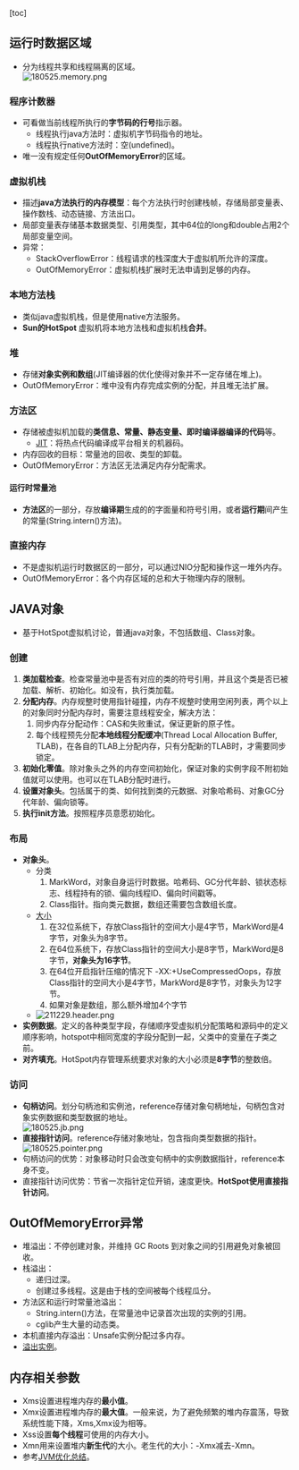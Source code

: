 [toc]
## 运行时数据区域 ##
- 分为线程共享和线程隔离的区域。<br>![180525.memory.png](https://img-blog.csdn.net/20180525195503148)

### 程序计数器 ###
- 可看做当前线程所执行的**字节码的行号**指示器。
    - 线程执行java方法时：虚拟机字节码指令的地址。
    - 线程执行native方法时：空(undefined)。
- 唯一没有规定任何**OutOfMemoryError**的区域。

### 虚拟机栈 ###
- 描述**java方法执行的内存模型**：每个方法执行时创建栈帧，存储局部变量表、操作数栈、动态链接、方法出口。
- 局部变量表存储基本数据类型、引用类型，其中64位的long和double占用2个局部变量空间。
- 异常：
    - StackOverflowError：线程请求的栈深度大于虚拟机所允许的深度。
    - OutOfMemoryError：虚拟机栈扩展时无法申请到足够的内存。

### 本地方法栈 ###
- 类似java虚拟机栈，但是使用native方法服务。
- **Sun的HotSpot** 虚拟机将本地方法栈和虚拟机栈**合并**。

### 堆 ###
- 存储**对象实例和数组**(JIT编译器的优化使得对象并不一定存储在堆上)。
- OutOfMemoryError：堆中没有内存完成实例的分配，并且堆无法扩展。

### 方法区 ###
- 存储被虚拟机加载的**类信息、常量、静态变量、即时编译器编译的代码**等。
    - [JIT](https://blog.csdn.net/sunxianghuang/article/details/52094859)：将热点代码编译成平台相关的机器码。
- 内存回收的目标：常量池的回收、类型的卸载。
- OutOfMemoryError：方法区无法满足内存分配需求。

#### 运行时常量池 ####
- **方法区**的一部分，存放**编译期**生成的的字面量和符号引用，或者**运行期**间产生的常量(String.intern()方法)。

### 直接内存 ###
- 不是虚拟机运行时数据区的一部分，可以通过NIO分配和操作这一堆外内存。
- OutOfMemoryError：各个内存区域的总和大于物理内存的限制。

## JAVA对象 ##
- 基于HotSpot虚拟机讨论，普通java对象，不包括数组、Class对象。

### 创建 ###
1. **类加载检查**。检查常量池中是否有对应的类的符号引用，并且这个类是否已被加载、解析、初始化。如没有，执行类加载。
2. **分配内存**。内存规整时使用指针碰撞，内存不规整时使用空闲列表，两个以上的对象同时分配内存时，需要注意线程安全，解决方法：
    1. 同步内存分配动作：CAS和失败重试，保证更新的原子性。
    2. 每个线程预先分配**本地线程分配缓冲**(Thread Local Allocation Buffer, TLAB)，在各自的TLAB上分配内存，只有分配新的TLAB时，才需要同步锁定。
3. **初始化零值**。除对象头之外的内存空间初始化，保证对象的实例字段不附初始值就可以使用。也可以在TLAB分配时进行。
4. **设置对象头**。包括属于的类、如何找到类的元数据、对象哈希码、对象GC分代年龄、偏向锁等。
5. **执行init方法**。按照程序员意愿初始化。

### 布局 ###
- **对象头**。
	- 分类
	    1. MarkWord，对象自身运行时数据。哈希码、GC分代年龄、锁状态标志、线程持有的锁、偏向线程ID、偏向时间戳等。
	    2. Class指针。指向类元数据，数组还需要包含数组长度。
	- [大小](https://www.cnblogs.com/ulysses-you/p/10060463.html#_label1)
		1. 在32位系统下，存放Class指针的空间大小是4字节，MarkWord是4字节，对象头为8字节。
		2. 在64位系统下，存放Class指针的空间大小是8字节，MarkWord是8字节，**对象头为16字节**。
		3. 在64位开启指针压缩的情况下 -XX:+UseCompressedOops，存放Class指针的空间大小是4字节，MarkWord是8字节，对象头为12字节。
		4. 如果对象是数组，那么额外增加4个字节
	- ![211229.header.png](https://img-blog.csdnimg.cn/eba0476d51254862881ab00abf342e22.png)
- **实例数据**。定义的各种类型字段，存储顺序受虚拟机分配策略和源码中的定义顺序影响，hotspot中相同宽度的字段分配到一起，父类中的变量在子类之前。
- **对齐填充**。HotSpot内存管理系统要求对象的大小必须是**8字节**的整数倍。

### 访问 ###
- **句柄访问**。划分句柄池和实例池，reference存储对象句柄地址，句柄包含对象实例数据和类型数据的地址。<br>![180525.jb.png](https://img-blog.csdn.net/20180525215958426)
- **直接指针访问**。reference存储对象地址，包含指向类型数据的指针。<br>![180525.pointer.png](https://img-blog.csdn.net/20180525220040274)
- 句柄访问的优势：对象移动时只会改变句柄中的实例数据指针，reference本身不变。
- 直接指针访问优势：节省一次指针定位开销，速度更快。**HotSpot使用直接指针访问**。

## OutOfMemoryError异常 ##
- 堆溢出：不停创建对象，并维持 GC Roots 到对象之间的引用避免对象被回收。
- 栈溢出：
    - 递归过深。
    - 创建过多线程。这是由于栈的空间被每个线程瓜分。
- 方法区和运行时常量池溢出：
    - String.intern()方法，在常量池中记录首次出现的实例的引用。
    - cglib产生大量的动态类。
- 本机直接内存溢出：Unsafe实例分配过多内存。
- [溢出实例](http://hllvm.group.iteye.com/group/wiki/2857-JVM)。

## 内存相关参数 ##
- Xms设置进程堆内存的**最小值**。
- Xmx设置进程堆内存的**最大值**。一般来说，为了避免频繁的堆内存震荡，导致系统性能下降，Xms,Xmx设为相等。
- Xss设置**每个线程**可使用的内存大小。
- Xmn用来设置堆内**新生代**的大小。老生代的大小：-Xmx减去-Xmn。
- 参考[JVM优化总结](https://www.ibm.com/developerworks/cn/java/j-lo-jvm-optimize-experience/index.html)。